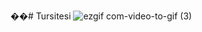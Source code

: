 ��#   T u r s i t e s i 
![ezgif com-video-to-gif (3)](https://github.com/mrtkul/Tursitesi/assets/115629914/767a180e-ae17-4d91-b863-43fdc4cdf7f1)

 
